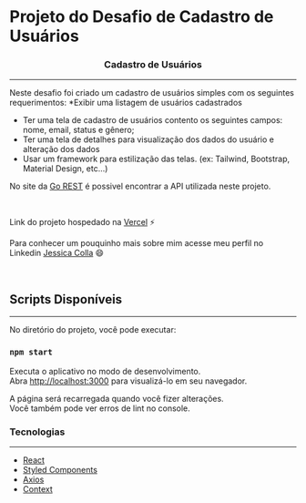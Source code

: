 # Projeto do Desafio de Cadastro de Usuários

### <p align="center" >Cadastro de Usuários</p>
---

Neste desafio foi criado um cadastro de usuários simples com os seguintes requerimentos:
*Exibir uma listagem de usuários cadastrados
* Ter uma tela de cadastro de usuários contento os seguintes campos: nome, email, status e
gênero;
* Ter uma tela de detalhes para visualização dos dados do usuário e alteração dos dados
* Usar um framework para estilização das telas. (ex: Tailwind, Bootstrap, Material Design, etc...)

No site da [Go REST](https://gorest.co.in
) é possivel encontrar a API utilizada neste projeto.

<br>


Link do projeto hospedado na [Vercel](desafio-cadastro-usuarios.vercel.app)  ⚡

Para conhecer um pouquinho mais sobre mim acesse meu perfil no Linkedin [Jessica Colla](https://www.linkedin.com/in/jessica-colla-4848a5116/)  😄

<br>

## Scripts Disponíveis

---
No diretório do projeto, você pode executar:

### `npm start`

Executa o aplicativo no modo de desenvolvimento.\
Abra [http://localhost:3000](http://localhost:3000) para visualizá-lo em seu navegador.

A página será recarregada quando você fizer alterações.\
Você também pode ver erros de lint no console.


### Tecnologias
---
* [React](https://expo.io/)
* [Styled Components](https://reactnative.dev/docs/stylesheet)
* [Axios](https://github.com/axios/axios)
* [Context](https://pt-br.reactjs.org/docs/context.html)
